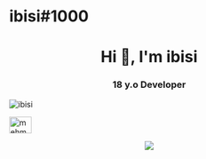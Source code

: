# ibisi#1000
<h1 align="center">Hi 👋, I'm ibisi</h1>
<h3 align="center">18 y.o Developer </h3>

<img src="https://komarev.com/ghpvc/?username=ibisi&label=Ziyaretçi%20Sayısı&color=da004e" alt="ibisi" />

<a href="https://instagram.com/mehmwtkzk" target="blank"><img align="center" src="https://raw.githubusercontent.com/rahuldkjain/github-profile-readme-generator/master/src/images/icons/Social/instagram.svg" alt="mehmwtkzk" height="30" width="40" /></a>

<div align="center">
    <a href="https://lyertia.eu.org" title="Discord Profile"><img src="https://lanyard-profile-readme.vercel.app/api/791263097817661451/?theme=light&bg=809ecf&animated=true&hideDiscrim=true&borderRadius=30px"></a>
</div>
